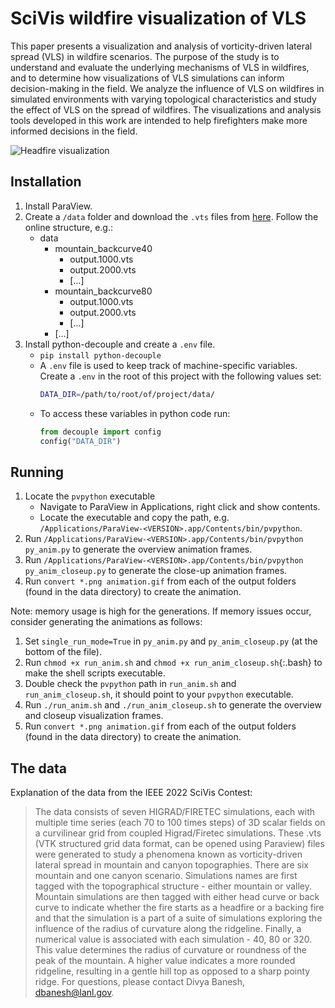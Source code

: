 # SciVis wildfire visualization of VLS
This paper presents a visualization and analysis of vorticity-driven lateral spread (VLS) in wildfire scenarios. The purpose of the study is to understand and evaluate the underlying mechanisms of VLS in wildfires, and to determine how visualizations of VLS simulations can inform decision-making in the field. We analyze the influence of VLS on wildfires in simulated environments with varying topological characteristics and study the effect of VLS on the spread of wildfires. The visualizations and analysis tools developed in this work are intended to help firefighters make more informed decisions in the field.

![Headfire visualization](animations/mountain_headcurve40.gif)

## Installation
1. Install ParaView.
2. Create a `/data` folder and download the `.vts` files from [here](https://oceans11.lanl.gov/firetec/).
   Follow the online structure, e.g.:
   - data
     - mountain_backcurve40
       - output.1000.vts
       - output.2000.vts
       - [...]
     - mountain_backcurve80
       - output.1000.vts
       - output.2000.vts
       - [...]
     - [...]
3. Install python-decouple and create a `.env` file.
   - `pip install python-decouple`
   - A `.env` file is used to keep track of machine-specific variables. Create a
     `.env` in the root of this project with the following values set:
     ```bash
     DATA_DIR=/path/to/root/of/project/data/
     ```
   - To access these variables in python code run:
     ```python
     from decouple import config
     config("DATA_DIR")
     ```
## Running
1. Locate the `pvpython` executable
   - Navigate to ParaView in Applications, right click and show contents.
   - Locate the executable and copy the path, e.g. `/Applications/ParaView-<VERSION>.app/Contents/bin/pvpython`.
2. Run `/Applications/ParaView-<VERSION>.app/Contents/bin/pvpython py_anim.py` to generate the overview animation frames.
3. Run `/Applications/ParaView-<VERSION>.app/Contents/bin/pvpython py_anim_closeup.py` to generate the close-up animation frames.
4. Run `convert *.png animation.gif` from each of the output folders (found in the data directory) to create the animation.

Note: memory usage is high for the generations. If memory issues occur, consider generating the animations as follows:
1. Set `single_run_mode=True` in `py_anim.py` and `py_anim_closeup.py` (at the bottom of the file).
2. Run `chmod +x run_anim.sh` and `chmod +x run_anim_closeup.sh`{:.bash} to make the shell scripts executable.
3. Double check the `pvpython` path in `run_anim.sh` and `run_anim_closeup.sh`, it should point to your `pvpython` executable.
4. Run `./run_anim.sh` and `./run_anim_closeup.sh` to generate the overview and closeup visualization frames.
5. Run `convert *.png animation.gif` from each of the output folders (found in the data directory) to create the animation.

## The data
Explanation of the data from the IEEE 2022 SciVis Contest:

> The data consists of seven HIGRAD/FIRETEC simulations, each with
> multiple time series (each 70 to 100 times steps) of 3D scalar fields
> on a curvilinear grid from coupled Higrad/Firetec simulations. These
> .vts (VTK structured grid data format, can be opened using Paraview)
> files were generated to study a phenomena known as vorticity-driven
> lateral spread in mountain and canyon topographies. There are six
> mountain and one canyon scenario. Simulations names are first tagged
> with the topographical structure - either mountain or valley. Mountain
> simulations are then tagged with either head curve or back curve to
> indicate whether the fire starts as a headfire or a backing fire and
> that the simulation is a part of a suite of simulations exploring the
> influence of the radius of curvature along the ridgeline. Finally, a
> numerical value is associated with each simulation - 40, 80 or 320. This
> value determines the radius of curvature or roundness of the peak of the
> mountain. A higher value indicates a more rounded ridgeline, resulting
> in a gentle hill top as opposed to a sharp pointy ridge. For questions,
> please contact Divya Banesh, dbanesh@lanl.gov.
